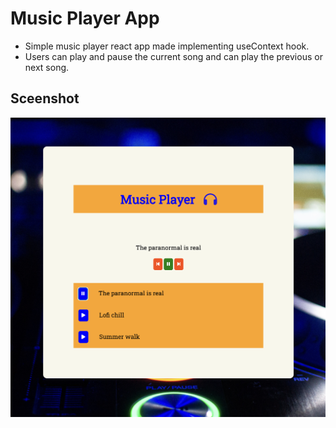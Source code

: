 # Music Player App
- Simple music player react app made implementing useContext hook.
- Users can play and pause the current song and  can play the previous or next song.

## Sceenshot
![Alt text](./src/assets/screenshot.png)